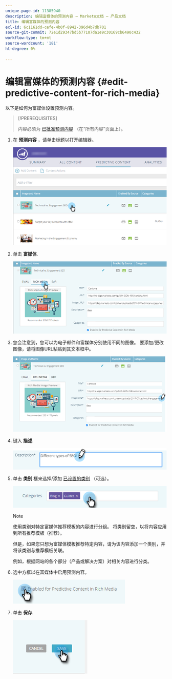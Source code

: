 ```yaml
---
unique-page-id: 11385940
description: 编辑富媒体的预测内容 — Marketo文档 — 产品文档
title: 编辑富媒体的预测内容
exl-id: 6c1161dd-cefe-4b0f-8942-396d4b7db701
source-git-commit: 72e1d29347bd5b77107da1e9c30169cb6490c432
workflow-type: tm+mt
source-wordcount: '181'
ht-degree: 0%

---
```


# 编辑富媒体的预测内容 {#edit-predictive-content-for-rich-media}

以下是如何为富媒体设置预测内容。

>[!PREREQUISITES]
>
>内容必须为 [已批准预测内容](/help/marketo/product-docs/predictive-content/working-with-all-content/approve-a-title-for-predictive-content.md) （在“所有内容”页面上）。

1. 在 **预测内容** ，请单击标题以打开编辑器。

   ![](assets/image2017-10-3-9-3a40-3a38.png)

1. 单击 **富媒体**.

   ![](assets/image2017-10-3-9-3a41-3a33.png)

1. 您会注意到，您可以为电子邮件和富媒体分别使用不同的图像。 要添加/更改图像，请将图像URL粘贴到其文本框中。

   ![](assets/image2017-10-3-9-3a42-3a20.png)

1. 键入 **描述**.

   ![](assets/image2017-10-3-9-3a43-3a43.png)

1. 单击 **类别** 框来选择/添加 [已设置的类别](/help/marketo/product-docs/predictive-content/getting-started/set-up-categories.md) （可选）。

   ![](assets/image2017-10-3-9-3a55-3a57.png)

   >[!NOTE]
   >
   >使用类别对特定富媒体推荐模板的内容进行分组。 将类别留空，以将内容应用到所有推荐模板（推荐）。
   >
   >但是，如果您只想为富媒体模板推荐特定内容，请为该内容添加一个类别，并将该类别与推荐模板关联。
   >
   >例如，根据网站的各个部分（产品或解决方案）对相关内容进行分类。

1. 选中方框以在富媒体中启用预测内容。

   ![](assets/six-1.png)

1. 单击 **保存**.

   ![](assets/save.png)
